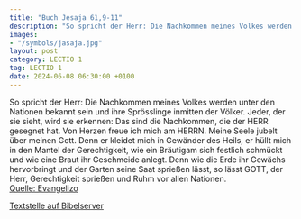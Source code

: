 ```yaml
---
title: "Buch Jesaja 61,9-11"
description: "So spricht der Herr: Die Nachkommen meines Volkes werden unter den Nationen bekannt sein und ihre Sprösslinge inmitten der Völker. Jeder, der sie sieht, wird sie erkennen: Das sind die Nachkommen, die der HERR gesegnet hat. Von Herzen freue ich mich am HERRN. Meine Seele jubelt ü...."
images:
- "/symbols/jasaja.jpg"
layout: post
category: LECTIO 1
tag: LECTIO 1
date: 2024-06-08 06:30:00 +0100
---
```

So spricht der Herr: Die Nachkommen meines Volkes werden unter den Nationen bekannt sein und ihre Sprösslinge inmitten der Völker. Jeder, der sie sieht, wird sie erkennen: Das sind die Nachkommen, die der HERR gesegnet hat.
Von Herzen freue ich mich am HERRN. Meine Seele jubelt über meinen Gott.<!--more--> Denn er kleidet mich in Gewänder des Heils, er hüllt mich in den Mantel der Gerechtigkeit, wie ein Bräutigam sich festlich schmückt und wie eine Braut ihr Geschmeide anlegt.
Denn wie die Erde ihr Gewächs hervorbringt und der Garten seine Saat sprießen lässt, so lässt GOTT, der Herr, Gerechtigkeit sprießen und Ruhm vor allen Nationen.<br>
[Quelle: Evangelizo](https://evangeliumtagfuertag.org/DE/gospel)

[Textstelle auf Bibelserver](https://www.bibleserver.com/EU/Jesaja61,9-11)

